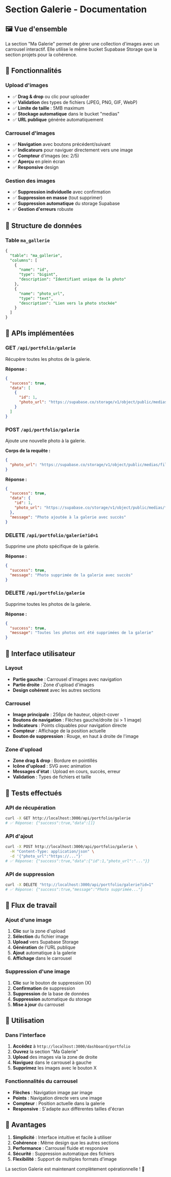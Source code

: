 # Section Galerie - Documentation

## 🖼️ Vue d'ensemble

La section "Ma Galerie" permet de gérer une collection d'images avec un carrousel interactif. Elle utilise le même bucket Supabase Storage que la section projets pour la cohérence.

## 🚀 Fonctionnalités

### **Upload d'images**
- ✅ **Drag & drop** ou clic pour uploader
- ✅ **Validation** des types de fichiers (JPEG, PNG, GIF, WebP)
- ✅ **Limite de taille** : 5MB maximum
- ✅ **Stockage automatique** dans le bucket "medias"
- ✅ **URL publique** générée automatiquement

### **Carrousel d'images**
- ✅ **Navigation** avec boutons précédent/suivant
- ✅ **Indicateurs** pour naviguer directement vers une image
- ✅ **Compteur** d'images (ex: 2/5)
- ✅ **Aperçu** en plein écran
- ✅ **Responsive** design

### **Gestion des images**
- ✅ **Suppression individuelle** avec confirmation
- ✅ **Suppression en masse** (tout supprimer)
- ✅ **Suppression automatique** du storage Supabase
- ✅ **Gestion d'erreurs** robuste

## 🔧 Structure de données

### **Table `ma_gallerie`**
```sql
{
  "table": "ma_gallerie",
  "columns": [
    {
      "name": "id",
      "type": "bigint",
      "description": "Identifiant unique de la photo"
    },
    {
      "name": "photo_url",
      "type": "text", 
      "description": "Lien vers la photo stockée"
    }
  ]
}
```

## 📁 APIs implémentées

### **GET `/api/portfolio/galerie`**
Récupère toutes les photos de la galerie.

**Réponse :**
```json
{
  "success": true,
  "data": [
    {
      "id": 1,
      "photo_url": "https://supabase.co/storage/v1/object/public/medias/filename.jpg"
    }
  ]
}
```

### **POST `/api/portfolio/galerie`**
Ajoute une nouvelle photo à la galerie.

**Corps de la requête :**
```json
{
  "photo_url": "https://supabase.co/storage/v1/object/public/medias/filename.jpg"
}
```

**Réponse :**
```json
{
  "success": true,
  "data": {
    "id": 1,
    "photo_url": "https://supabase.co/storage/v1/object/public/medias/filename.jpg"
  },
  "message": "Photo ajoutée à la galerie avec succès"
}
```

### **DELETE `/api/portfolio/galerie?id=1`**
Supprime une photo spécifique de la galerie.

**Réponse :**
```json
{
  "success": true,
  "message": "Photo supprimée de la galerie avec succès"
}
```

### **DELETE `/api/portfolio/galerie`**
Supprime toutes les photos de la galerie.

**Réponse :**
```json
{
  "success": true,
  "message": "Toutes les photos ont été supprimées de la galerie"
}
```

## 🎨 Interface utilisateur

### **Layout**
- **Partie gauche** : Carrousel d'images avec navigation
- **Partie droite** : Zone d'upload d'images
- **Design cohérent** avec les autres sections

### **Carrousel**
- **Image principale** : 256px de hauteur, object-cover
- **Boutons de navigation** : Flèches gauche/droite (si > 1 image)
- **Indicateurs** : Points cliquables pour navigation directe
- **Compteur** : Affichage de la position actuelle
- **Bouton de suppression** : Rouge, en haut à droite de l'image

### **Zone d'upload**
- **Zone drag & drop** : Bordure en pointillés
- **Icône d'upload** : SVG avec animation
- **Messages d'état** : Upload en cours, succès, erreur
- **Validation** : Types de fichiers et taille

## 🧪 Tests effectués

### **API de récupération**
```bash
curl -X GET http://localhost:3000/api/portfolio/galerie
# ✅ Réponse: {"success":true,"data":[]}
```

### **API d'ajout**
```bash
curl -X POST http://localhost:3000/api/portfolio/galerie \
  -H "Content-Type: application/json" \
  -d '{"photo_url":"https://..."}'
# ✅ Réponse: {"success":true,"data":{"id":1,"photo_url":"..."}}
```

### **API de suppression**
```bash
curl -X DELETE "http://localhost:3000/api/portfolio/galerie?id=1"
# ✅ Réponse: {"success":true,"message":"Photo supprimée..."}
```

## 🔄 Flux de travail

### **Ajout d'une image**
1. **Clic** sur la zone d'upload
2. **Sélection** du fichier image
3. **Upload** vers Supabase Storage
4. **Génération** de l'URL publique
5. **Ajout** automatique à la galerie
6. **Affichage** dans le carrousel

### **Suppression d'une image**
1. **Clic** sur le bouton de suppression (X)
2. **Confirmation** de suppression
3. **Suppression** de la base de données
4. **Suppression** automatique du storage
5. **Mise à jour** du carrousel

## 🎯 Utilisation

### **Dans l'interface**
1. **Accédez** à `http://localhost:3000/dashboard/portfolio`
2. **Ouvrez** la section "Ma Galerie"
3. **Upload** des images via la zone de droite
4. **Naviguez** dans le carrousel à gauche
5. **Supprimez** les images avec le bouton X

### **Fonctionnalités du carrousel**
- **Flèches** : Navigation image par image
- **Points** : Navigation directe vers une image
- **Compteur** : Position actuelle dans la galerie
- **Responsive** : S'adapte aux différentes tailles d'écran

## 📝 Avantages

1. **Simplicité** : Interface intuitive et facile à utiliser
2. **Cohérence** : Même design que les autres sections
3. **Performance** : Carrousel fluide et responsive
4. **Sécurité** : Suppression automatique des fichiers
5. **Flexibilité** : Support de multiples formats d'image

La section Galerie est maintenant complètement opérationnelle ! 🎉

